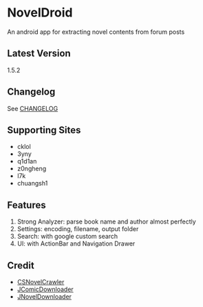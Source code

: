 NovelDroid
==========
An android app for extracting novel contents from forum posts

## Latest Version
1.5.2

## Changelog
See [CHANGELOG](CHANGELOG.md)

## Supporting Sites
* cklol
* 3yny
* q1d1an
* z0ngheng
* l7k
* chuangsh1

## Features
1. Strong Analyzer: parse book name and author almost perfectly
2. Settings: encoding, filename, output folder
3. Search: with google custom search
4. UI: with ActionBar and Navigation Drawer

## Credit
* [CSNovelCrawler](https://github.com/rngmontoli/CSNovelCrawler/)
* [JComicDownloader](https://sites.google.com/site/jcomicdownloader/)
* [JNovelDownloader](https://github.com/pupuliao/JNovelDownloader/)

